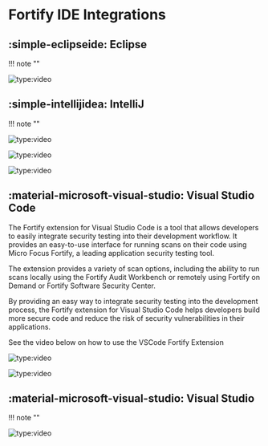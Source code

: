 # Fortify IDE Integrations

## :simple-eclipseide: Eclipse
!!! note ""

![type:video](https://www.youtube.com/embed/W4Stp4JseZY)

## :simple-intellijidea: IntelliJ
!!! note ""

![type:video](https://www.youtube.com/embed/bKeC-06qPyk)

![type:video](https://www.youtube.com/embed/yXTcpadIxwA)

![type:video](https://www.youtube.com/embed/Zb82zvb_GCM)

## :material-microsoft-visual-studio: Visual Studio Code

The Fortify extension for Visual Studio Code is a tool that allows developers to easily integrate security testing into their development workflow. It provides an easy-to-use interface for running scans on their code using Micro Focus Fortify, a leading application security testing tool.

The extension provides a variety of scan options, including the ability to run scans locally using the Fortify Audit Workbench or remotely using Fortify on Demand or Fortify Software Security Center.

By providing an easy way to integrate security testing into the development process, the Fortify extension for Visual Studio Code helps developers build more secure code and reduce the risk of security vulnerabilities in their applications.

See the video below on how to use the VSCode Fortify Extension

![type:video](https://www.youtube.com/embed/VT50NDI6SnA)

![type:video](https://www.youtube.com/embed/6O_kN02pPrU)

## :material-microsoft-visual-studio: Visual Studio

!!! note ""

![type:video](https://www.youtube.com/embed/vUjOgqFtoOo)